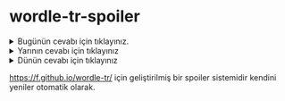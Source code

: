 # wordle-tr-spoiler

<details>
  <summary>Bugünün cevabı için tıklayınız.</summary>
  <br>
    <b> zinde </b>
</details>

<details>
  <summary>Yarının cevabı için tıklayınız</summary>
  <br>
   <b> yemek </b>
</details>

<details>
  <summary>Dünün cevabı için tıklayınız </summary>
  <br>
  <b> öğrek </b>
</details>

https://f.github.io/wordle-tr/ için geliştirilmiş bir spoiler sistemidir kendini yeniler otomatik olarak.

